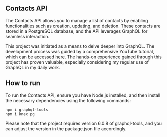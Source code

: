 ## Contacts API

The Contacts API allows you to manage a list of contacts by enabling functionalities such as creation, updating, and deletion. These contacts are stored in a PostgreSQL database, and the API leverages GraphQL for seamless interaction.

This project was initiated as a means to delve deeper into GraphQL. The development process was guided by a comprehensive YouTube tutorial, which can be accessed [here](https://www.youtube.com/watch?v=j0wsF6RD-QE&list=PLK5FPzMuRKlyeZYiJNA54j4lpfxHGlz0j&index=33). The hands-on experience gained through this project has proven valuable, especially considering my regular use of GraphQL in my daily work.



## How to run

To run the Contacts API, ensure you have Node.js installed, and then install the necessary dependencies using the following commands:

```
npm i graphql-tools
npm i knex pg
```

Please note that the project requires version 6.0.8 of graphql-tools, and you can adjust the version in the package.json file accordingly.


